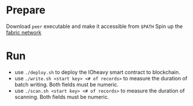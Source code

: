 # Prepare
Download `peer` executable and make it accessible from `$PATH`
Spin up the [fabric network](../../../../benchmark/fabric-v1.4/four-nodes-docker/)

# Run
* use `./deploy.sh` to deploy the IOheavy smart contract to blockchain.
* use `./write.sh <start key> <# of records>` to measure the duration of batch writing. Both fields must be numeric. 
* use `./scan.sh <start key> <# of records>` to measure the duration of scanning. Both fields must be numeric. 
